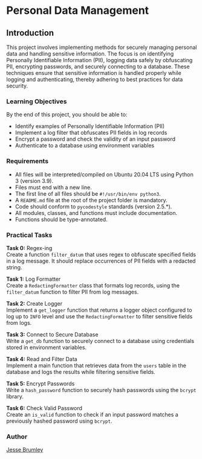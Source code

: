 # Personal Data Management

## Introduction
This project involves implementing methods for securely managing personal data and handling sensitive information. The focus is on identifying Personally Identifiable Information (PII), logging data safely by obfuscating PII, encrypting passwords, and securely connecting to a database. These techniques ensure that sensitive information is handled properly while logging and authenticating, thereby adhering to best practices for data security.

### Learning Objectives
By the end of this project, you should be able to:
- Identify examples of Personally Identifiable Information (PII)
- Implement a log filter that obfuscates PII fields in log records
- Encrypt a password and check the validity of an input password
- Authenticate to a database using environment variables

### Requirements
- All files will be interpreted/compiled on Ubuntu 20.04 LTS using Python 3 (version 3.9).
- Files must end with a new line.
- The first line of all files should be `#!/usr/bin/env python3`.
- A `README.md` file at the root of the project folder is mandatory.
- Code should conform to `pycodestyle` standards (version 2.5.*).
- All modules, classes, and functions must include documentation.
- Functions should be type-annotated.

### Practical Tasks

**Task 0:** Regex-ing  
Create a function `filter_datum` that uses regex to obfuscate specified fields in a log message. It should replace occurrences of PII fields with a redacted string.

**Task 1:** Log Formatter  
Create a `RedactingFormatter` class that formats log records, using the `filter_datum` function to filter PII from log messages.

**Task 2:** Create Logger  
Implement a `get_logger` function that returns a logger object configured to log up to `INFO` level and use the `RedactingFormatter` to filter sensitive fields from logs.

**Task 3:** Connect to Secure Database  
Write a `get_db` function to securely connect to a database using credentials stored in environment variables.

**Task 4:** Read and Filter Data  
Implement a main function that retrieves data from the `users` table in the database and logs the results while filtering sensitive fields.

**Task 5:** Encrypt Passwords  
Write a `hash_password` function to securely hash passwords using the `bcrypt` library.

**Task 6:** Check Valid Password  
Create an `is_valid` function to check if an input password matches a previously hashed password using `bcrypt`.

### Author
[Jesse Brumley](https://github.com/jessebrumley)
```